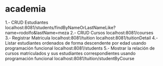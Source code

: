 # academia
1.- CRUD Estudiantes
localhost:8081/students/findByNameOrLastNameLike?name=rodolfo&lastName=meza
2.- CRUD Cursos
localhost:8081/courses
3.- Registrar Matricula
localhost:8081/tuition
localhost:8081/tuitionDetail
4.- Listar estudiantes ordenados de forma descendente por edad usando programación
funcional
localhost:8081/students
5.- Mostrar la relación de cursos matriculados y sus estudiantes correspondientes
usando programación funcional
localhost:8081/tuition/studentByCourse
